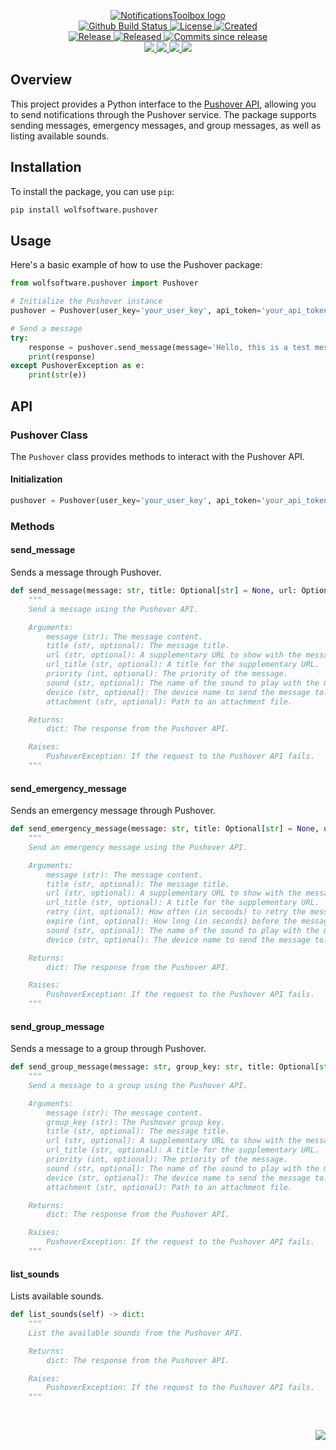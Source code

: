 <!-- markdownlint-disable -->
<p align="center">
    <a href="https://github.com/NotificationsToolbox/">
        <img src="https://cdn.wolfsoftware.com/assets/images/github/organisations/notificationstoolbox/black-and-white-circle-256.png" alt="NotificationsToolbox logo" />
    </a>
    <br />
    <a href="https://github.com/NotificationsToolbox/pushover-package/actions/workflows/cicd.yml">
        <img src="https://img.shields.io/github/actions/workflow/status/NotificationsToolbox/pushover-package/cicd.yml?branch=master&label=build%20status&style=for-the-badge" alt="Github Build Status" />
    </a>
    <a href="https://github.com/NotificationsToolbox/pushover-package/blob/master/LICENSE.md">
        <img src="https://img.shields.io/github/license/NotificationsToolbox/pushover-package?color=blue&label=License&style=for-the-badge" alt="License">
    </a>
    <a href="https://github.com/NotificationsToolbox/pushover-package">
        <img src="https://img.shields.io/github/created-at/NotificationsToolbox/pushover-package?color=blue&label=Created&style=for-the-badge" alt="Created">
    </a>
    <br />
    <a href="https://github.com/NotificationsToolbox/pushover-package/releases/latest">
        <img src="https://img.shields.io/github/v/release/NotificationsToolbox/pushover-package?color=blue&label=Latest%20Release&style=for-the-badge" alt="Release">
    </a>
    <a href="https://github.com/NotificationsToolbox/pushover-package/releases/latest">
        <img src="https://img.shields.io/github/release-date/NotificationsToolbox/pushover-package?color=blue&label=Released&style=for-the-badge" alt="Released">
    </a>
    <a href="https://github.com/NotificationsToolbox/pushover-package/releases/latest">
        <img src="https://img.shields.io/github/commits-since/NotificationsToolbox/pushover-package/latest.svg?color=blue&style=for-the-badge" alt="Commits since release">
    </a>
    <br />
    <a href="https://github.com/NotificationsToolbox/pushover-package/blob/master/.github/CODE_OF_CONDUCT.md">
        <img src="https://img.shields.io/badge/Code%20of%20Conduct-blue?style=for-the-badge" />
    </a>
    <a href="https://github.com/NotificationsToolbox/pushover-package/blob/master/.github/CONTRIBUTING.md">
        <img src="https://img.shields.io/badge/Contributing-blue?style=for-the-badge" />
    </a>
    <a href="https://github.com/NotificationsToolbox/pushover-package/blob/master/.github/SECURITY.md">
        <img src="https://img.shields.io/badge/Report%20Security%20Concern-blue?style=for-the-badge" />
    </a>
    <a href="https://github.com/NotificationsToolbox/pushover-package/issues">
        <img src="https://img.shields.io/badge/Get%20Support-blue?style=for-the-badge" />
    </a>
</p>

## Overview

This project provides a Python interface to the [Pushover API](https://pushover.net/), allowing you to send notifications through the Pushover
service. The package supports sending messages, emergency messages, and group messages, as well as listing available sounds.

## Installation

To install the package, you can use `pip`:

```bash
pip install wolfsoftware.pushover
```

## Usage

Here's a basic example of how to use the Pushover package:

```python
from wolfsoftware.pushover import Pushover

# Initialize the Pushover instance
pushover = Pushover(user_key='your_user_key', api_token='your_api_token')

# Send a message
try:
    response = pushover.send_message(message='Hello, this is a test message!')
    print(response)
except PushoverException as e:
    print(str(e))
```

## API

### Pushover Class

The `Pushover` class provides methods to interact with the Pushover API. 

#### Initialization

```python
pushover = Pushover(user_key='your_user_key', api_token='your_api_token')
```

### Methods

#### send_message

Sends a message through Pushover.

```python
def send_message(message: str, title: Optional[str] = None, url: Optional[str] = None, url_title: Optional[str] = None, priority: Optional[int] = 0, sound: Optional[str] = None, device: Optional[str] = None, attachment: Optional[str] = None) -> dict:
    """
    Send a message using the Pushover API.

    Arguments:
        message (str): The message content.
        title (str, optional): The message title.
        url (str, optional): A supplementary URL to show with the message.
        url_title (str, optional): A title for the supplementary URL.
        priority (int, optional): The priority of the message.
        sound (str, optional): The name of the sound to play with the message.
        device (str, optional): The device name to send the message to.
        attachment (str, optional): Path to an attachment file.

    Returns:
        dict: The response from the Pushover API.

    Raises:
        PushoverException: If the request to the Pushover API fails.
    """
```

#### send_emergency_message

Sends an emergency message through Pushover.

```python
def send_emergency_message(message: str, title: Optional[str] = None, url: Optional[str] = None, url_title: Optional[str] = None, retry: Optional[int] = 30, expire: Optional[int] = 3600, sound: Optional[str] = None, device: Optional[str] = None) -> Dict:
    """
    Send an emergency message using the Pushover API.

    Arguments:
        message (str): The message content.
        title (str, optional): The message title.
        url (str, optional): A supplementary URL to show with the message.
        url_title (str, optional): A title for the supplementary URL.
        retry (int, optional): How often (in seconds) to retry the message.
        expire (int, optional): How long (in seconds) before the message expires.
        sound (str, optional): The name of the sound to play with the message.
        device (str, optional): The device name to send the message to.

    Returns:
        dict: The response from the Pushover API.

    Raises:
        PushoverException: If the request to the Pushover API fails.
    """
```

#### send_group_message

Sends a message to a group through Pushover.

```python
def send_group_message(message: str, group_key: str, title: Optional[str] = None, url: Optional[str] = None, url_title: Optional[str] = None, priority: Optional[int] = 0, sound: Optional[str] = None, device: Optional[str] = None, attachment: Optional[str] = None) -> Dict:
    """
    Send a message to a group using the Pushover API.

    Arguments:
        message (str): The message content.
        group_key (str): The Pushover group key.
        title (str, optional): The message title.
        url (str, optional): A supplementary URL to show with the message.
        url_title (str, optional): A title for the supplementary URL.
        priority (int, optional): The priority of the message.
        sound (str, optional): The name of the sound to play with the message.
        device (str, optional): The device name to send the message to.
        attachment (str, optional): Path to an attachment file.

    Returns:
        dict: The response from the Pushover API.

    Raises:
        PushoverException: If the request to the Pushover API fails.
    """
```

#### list_sounds

Lists available sounds.

```python
def list_sounds(self) -> dict:
    """
    List the available sounds from the Pushover API.

    Returns:
        dict: The response from the Pushover API.

    Raises:
        PushoverException: If the request to the Pushover API fails.
    """
```

<br />
<p align="right"><a href="https://wolfsoftware.com/"><img src="https://img.shields.io/badge/Created%20by%20Wolf%20on%20behalf%20of%20Wolf%20Software-blue?style=for-the-badge" /></a></p>
